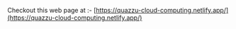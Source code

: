 

Checkout this web page at :-  [https://quazzu-cloud-computing.netlify.app/](https://quazzu-cloud-computing.netlify.app/)

